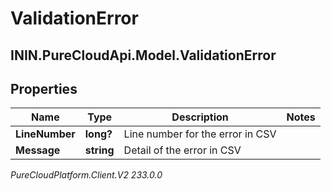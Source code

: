 # ValidationError

## ININ.PureCloudApi.Model.ValidationError

## Properties

|Name | Type | Description | Notes|
|------------ | ------------- | ------------- | -------------|
| **LineNumber** | **long?** | Line number for the error in CSV | |
| **Message** | **string** | Detail of the error in CSV | |



_PureCloudPlatform.Client.V2 233.0.0_
